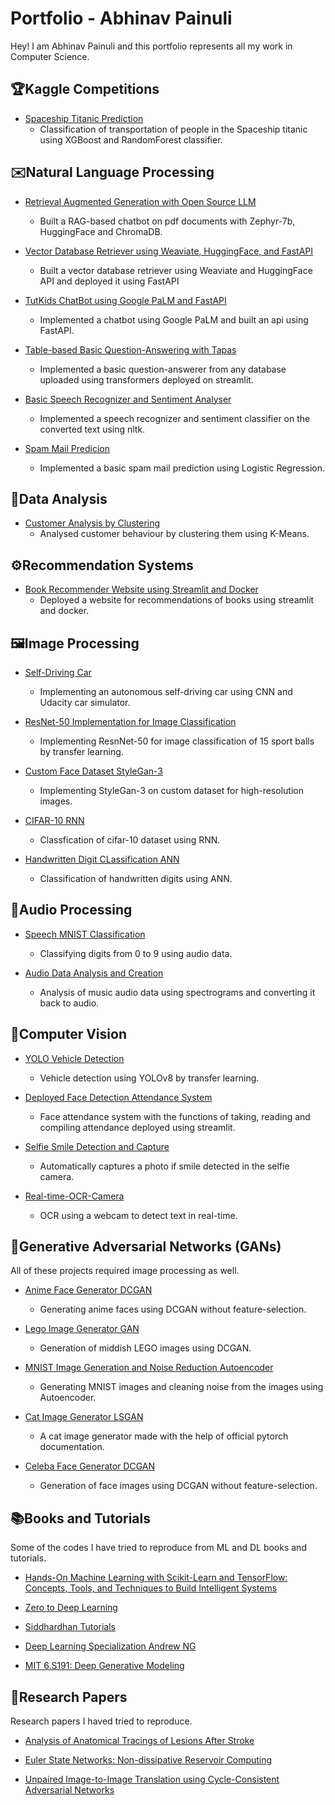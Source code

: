 # **Portfolio** - Abhinav Painuli 

Hey! I am Abhinav Painuli and this portfolio represents all my work in Computer Science.


## 🏆Kaggle Competitions

- [Spaceship Titanic Prediction](https://github.com/wannasleepforlong/Spaceship-Titanic-Transport-Prediction)
  - Classification of transportation of people in the Spaceship titanic using XGBoost and RandomForest classifier.
    

## ✉️Natural Language Processing

- [Retrieval Augmented Generation with Open Source LLM](https://github.com/wannasleepforlong/Retrieval-Augmented-Generation-with-Open-Source-LLM-and-LangChain)
  - Built a RAG-based chatbot on pdf documents with Zephyr-7b, HuggingFace and ChromaDB.

- [Vector Database Retriever using Weaviate, HuggingFace, and FastAPI](https://github.com/wannasleepforlong/Vector-Database-Retriever-using-Weaviate-HuggingFace-and-FastAPI)
  - Built a vector database retriever using Weaviate and HuggingFace API and deployed it using FastAPI

- [TutKids ChatBot using Google PaLM and FastAPI](https://github.com/wannasleepforlong/TutKids-ChatBot-using-Google-PaLM-and-FastAPI)
  - Implemented a chatbot using Google PaLM and built an api using FastAPI.

- [Table-based Basic Question-Answering with Tapas](https://github.com/wannasleepforlong/Table-based-Basic-Question-Answering-with-Tapas)
  - Implemented a basic question-answerer from any database uploaded using transformers deployed on streamlit.
  
- [Basic Speech Recognizer and Sentiment Analyser](https://github.com/wannasleepforlong/Basic-Speech-Recognizer-and-Sentiment-Analyser)
  - Implemented a speech recognizer and sentiment classifier on the converted text using nltk.
    
- [Spam Mail Predicion](https://github.com/wannasleepforlong/ML-Practise-Projects/blob/main/Spam%20mail%20prediction%5BLoR%5D.ipynb)
  - Implemented a basic spam mail prediction using Logistic Regression.


## 🔎Data Analysis
- [Customer Analysis by Clustering](https://github.com/wannasleepforlong/Book-Recommender-Website-using-Streamlit-and-Docker)
  - Analysed customer behaviour by clustering them using K-Means.


## ⚙️Recommendation Systems
- [Book Recommender Website using Streamlit and Docker](https://github.com/wannasleepforlong/Book-Recommender-Website-using-Streamlit-and-Docker)
  - Deployed a website for recommendations of books using streamlit and docker.


## 🖼️Image Processing

- [Self-Driving Car](https://github.com/wannasleepforlong/Self-Driving-Car)
  - Implementing an autonomous self-driving car using CNN and Udacity car simulator.

- [ResNet-50 Implementation for Image Classification](https://github.com/wannasleepforlong/ResNet-50-Implementation-for-Image-Classification)
  - Implementing ResnNet-50 for image classification of 15 sport balls by transfer learning.

- [Custom Face Dataset StyleGan-3](https://github.com/wannasleepforlong/Custom-Face-Dataset-StyleGan3)
  - Implementing StyleGan-3 on custom dataset for high-resolution images.

- [CIFAR-10 RNN](https://github.com/wannasleepforlong/ML-Practise-Projects/blob/main/CIFAR-10%5BRNN%5D.ipynb)
  - Classfication of cifar-10 dataset using RNN.

- [Handwritten Digit CLassification ANN](https://github.com/wannasleepforlong/ML-Practise-Projects/blob/main/Handwritten%20Digit%20Classifcation%5BANN%5D.ipynb)
  - Classification of handwritten digits using ANN.


## 🎵Audio Processing

- [Speech MNIST Classification](https://github.com/wannasleepforlong/Speech-MNIST-Classification-2nd-Sem)
  - Classifying digits from 0 to 9 using audio data.

- [Audio Data Analysis and Creation](https://github.com/wannasleepforlong/ML-Practise-Projects/blob/main/audio-data-analysis-and-creation.ipynb)
  -  Analysis of music audio data using spectrograms and converting it back to audio.
 
    
## 👀Computer Vision

- [YOLO Vehicle Detection](https://github.com/wannasleepforlong/YOLO-Road-Sign-Detection-)
  - Vehicle detection using YOLOv8 by transfer learning. 

- [Deployed Face Detection Attendance System](https://github.com/wannasleepforlong/Deployed-Face-Detection-Attendance-System)
  
  - Face attendance system with the functions of taking, reading and compiling attendance deployed using streamlit.
    
- [Selfie Smile Detection and Capture](https://github.com/wannasleepforlong/Selfie-Smile-Detection-and-Capture)
  - Automatically captures a photo if smile detected in the selfie camera.

- [Real-time-OCR-Camera](https://github.com/wannasleepforlong/Real-time-OCR-Camera)
  - OCR using a webcam to detect text in real-time.


## 🎨Generative Adversarial Networks (GANs)

All of these projects required image processing as well.

- [Anime Face Generator DCGAN](https://github.com/wannasleepforlong/Anime-Face-Generator-DCGAN)
  - Generating anime faces using DCGAN without feature-selection.

- [Lego Image Generator GAN](https://github.com/wannasleepforlong/Lego-Image-Generator-GAN-2nd-Sem)
  - Generation of middish LEGO images using DCGAN.

- [MNIST Image Generation and Noise Reduction Autoencoder](https://github.com/wannasleepforlong/MNIST-Image-Generation-and-Noise-Reduction-Autoencoder-2nd-Sem)
  - Generating MNIST images and cleaning noise from the images using Autoencoder.

- [Cat Image Generator LSGAN](https://github.com/wannasleepforlong/Cat-Image-Generator-LSGAN)
  - A cat image generator made with the help of official pytorch documentation.

- [Celeba Face Generator DCGAN](https://github.com/wannasleepforlong/Celeba-Face-Generator-DCGAN)
  - Generation of face images using DCGAN without feature-selection.


## 📚Books and Tutorials

Some of the codes I have tried to reproduce from ML and DL books and tutorials.

- [Hands-On Machine Learning with Scikit-Learn and TensorFlow: Concepts, Tools, and Techniques to Build Intelligent Systems](https://github.com/wannasleepforlong/ML-Practise-Projects)

- [Zero to Deep Learning](https://github.com/wannasleepforlong/ML-Practise-Projects)

- [Siddhardhan Tutorials](https://github.com/wannasleepforlong/ML-Practise-Projects)

- [Deep Learning Specialization Andrew NG](https://github.com/wannasleepforlong/Andrew-NG-Deep-Learning)

- [MIT 6.S191: Deep Generative Modeling](https://www.youtube.com/playlist?list=PLtBw6njQRU-rwp5__7C0oIVt26ZgjG9NI)
  
## 📄Research Papers  

Research papers I haved tried to reproduce.  

- [Analysis of Anatomical Tracings of Lesions After Stroke](https://github.com/wannasleepforlong/Analysis-of-Anatomical-Tracings-of-Lesions-After-Stroke)

- [Euler State Networks: Non-dissipative Reservoir Computing](https://github.com/wannasleepforlong/Multi-Lang-Character-Recognition-CIC)

- [Unpaired Image-to-Image Translation using Cycle-Consistent Adversarial Networks](https://github.com/wannasleepforlong/Unpaired-Image-to-Image-Translation-using-Cycle-Consistent-Adversarial-Networks)

